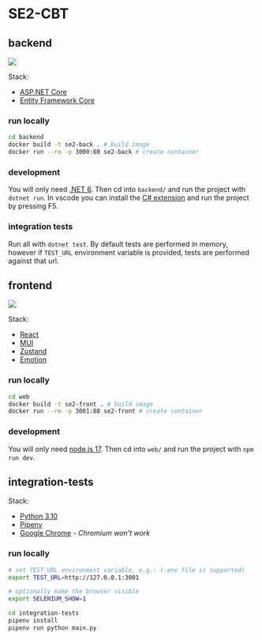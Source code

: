# SE2-CBT

## backend

[![](https://github.com/shilangyu/SE2-CBT/workflows/backend-ci/badge.svg)](https://github.com/shilangyu/SE2-CBT/actions)

Stack:

- [ASP.NET Core](https://github.com/dotnet/aspnetcore)
- [Entity Framework Core](https://github.com/dotnet/efcore)

### run locally

```sh
cd backend
docker build -t se2-back . # build image
docker run --rm -p 3000:80 se2-back # create container
```

### development

You will only need [.NET 6](https://dotnet.microsoft.com/en-us/download). Then cd into `backend/` and run the project with `dotnet run`. In vscode you can install the [C# extension](https://marketplace.visualstudio.com/items?itemName=ms-dotnettools.csharp) and run the project by pressing F5.

### integration tests

Run all with `dotnet test`. By default tests are performed in memory, however if `TEST_URL` environment variable is provided, tests are performed against that url.

## frontend

[![](https://github.com/shilangyu/SE2-CBT/workflows/web-ci/badge.svg)](https://github.com/shilangyu/SE2-CBT/actions)

Stack:

- [React](https://reactjs.org)
- [MUI](https://mui.com)
- [Zustand](https://zustand-demo.pmnd.rs)
- [Emotion](https://emotion.sh)

### run locally

```sh
cd web
docker build -t se2-front . # build image
docker run --rm -p 3001:80 se2-front # create container
```

### development

You will only need [node.js 17](https://nodejs.org/en/download/current/). Then cd into `web/` and run the project with `npm run dev`.

## integration-tests

Stack:

- [Python 3.10](https://www.python.org)
- [Pipenv](https://pipenv-es.readthedocs.io/es/stable/)
- [Google Chrome](https://www.google.com/chrome/) _- Chromium won't work_

### run locally

```sh
# set TEST_URL environment variable, e.g.: (.env file is supported)
export TEST_URL=http://127.0.0.1:3001

# optionally make the browser visible
export SELENIUM_SHOW=1

cd integration-tests
pipenv install
pipenv run python main.py
```
